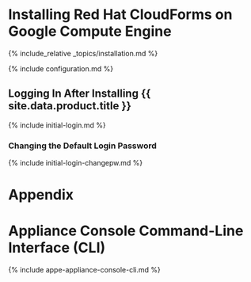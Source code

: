 ---
---

# Installing Red Hat CloudForms on Google Compute Engine

{% include_relative _topics/installation.md %}

{% include configuration.md %}

## Logging In After Installing {{ site.data.product.title }}

{% include initial-login.md %}

### Changing the Default Login Password

{% include initial-login-changepw.md %}

# Appendix

# Appliance Console Command-Line Interface (CLI)

{% include appe-appliance-console-cli.md %}
